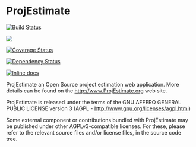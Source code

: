 <h1>
  <a name="projestimate" class="anchor" href="#projestimate">
    <span class="octicon octicon-link"></span>
  </a>
  ProjEstimate
</h1>
<p>
  <a href="https://travis-ci.org/estimancy/projestimate"><img src="https://travis-ci.org/estimancy/projestimate.png" alt="Build Status" data-canonical-src="https://travis-ci.org/estimancy/projestimate.png?branch=master" style="max-width:100%;"></a>

  <a href="https://codeclimate.com/github/estimancy/projestimate"><img src="https://codeclimate.com/github/estimancy/projestimate.png" /></a>

  <!-- <a href='https://coveralls.io/r/estimancy/projestimate'><img src='https://coveralls.io/repos/estimancy/projestimate/badge.png' alt='Coverage Status' data-canonical-src="https://coveralls.io/repos/estimancy/projestimate/badge.png?branch=master" style="max-width:100%;" /></a> -->
  <a href='https://coveralls.io/r/estimancy/projestimate?branch=dev'><img src='https://coveralls.io/repos/estimancy/projestimate/badge.png?branch=dev' alt='Coverage Status' /></a>

  <a href='https://gemnasium.com/estimancy/projestimate'><img src="https://gemnasium.com/estimancy/projestimate.png" alt="Dependency Status" data-canonical-src="https://gemnasium.com/estimancy/projestimate.png" style="max-width:100%;"></a>

  <a href='http://inch-pages.github.io/github/estimancy/projestimate'> <img src="https://camo.githubusercontent.com/375ec98fcd609f3002f649746e183c545804bae5/687474703a2f2f696e63682d70616765732e6769746875622e696f2f6769746875622f657374696d616e63792f70726f6a657374696d6174652e706e67" alt="Inline docs" data-canonical-src="http://inch-pages.github.io/github/estimancy/projestimate.png" style="max-width:100%;"></a>
</p>

ProjEstimate an Open Source project estimation web application. More details can be found on the http://www.ProjEstimate.org web site.

ProjEstimate is released under the terms of the GNU AFFERO GENERAL PUBLIC LICENSE version 3 (AGPL - http://www.gnu.org/licenses/agpl.html)

Some external component or contributions bundled with ProjEstimate may be published under other AGPLv3-compatible licenses. For these, please refer to the relevant source files and/or license files, in the source code tree.



